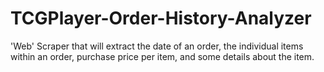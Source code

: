 # TCGPlayer-Order-History-Analyzer
'Web' Scraper that will extract the date of an order, the individual items within an order, purchase price per item, and some details about the item.
